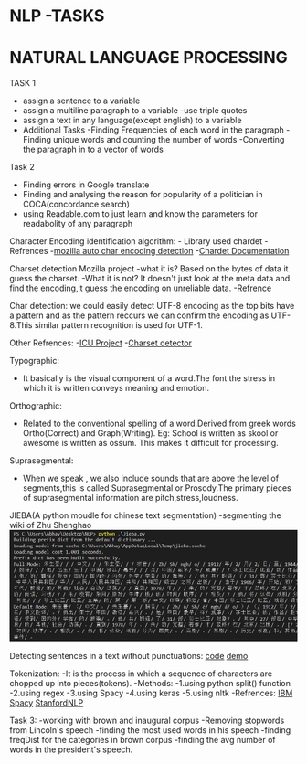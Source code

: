 
# NLP -TASKS


# NATURAL LANGUAGE PROCESSING

TASK 1 

  - assign a sentence to a variable
  - assign a multiline paragraph to a variable -use triple quotes
  - assign a text in any language(except english) to a variable
  - Additional Tasks
     -Finding Frequencies of each word in the paragraph
     -Finding unique words and counting the number of words
     -Converting the paragraph in to a vector of words


Task 2
  - Finding errors in Google translate
  - Finding and analysing the reason for popularity of a politician in COCA(concordance search)
  - using Readable.com to just learn and know the parameters for readabolity of any paragraph

Character Encoding identification algorithm:
    - Library used chardet
    -Refrences
            -[mozilla auto char encoding detection](https://www-archive.mozilla.org/projects/intl/universalcharsetdetection)
            -[Chardet Documentation](https://chardet.readthedocs.io/en/latest/index.html)


Charset detection Mozilla project 
        -what it is?
            Based on the bytes of data it guess the charset.
        -What it is not?
            It doesn't just look at the meta data and find the encoding,it guess the encoding on unreliable data.
      -[Refrence](https://www-archive.mozilla.org/projects/intl/chardet.html)
      
Char detection:
we could easily detect UTF-8 encoding as the top bits have a pattern and as the pattern reccurs we can confirm the encoding as UTF-8.This similar pattern recognition is used for UTF-1.
    
Other Refrences:
    -[ICU Project](http://site.icu-project.org/)
    -[Charset detector](https://unicode-org.github.io/icu-docs/apidoc/released/icu4j/com/ibm/icu/text/CharsetDetector.html)
      



Typographic:
  - It basically is the visual component of a word.The font the stress in which it is written conveys meaning and emotion.

Orthographic:
  - Related to the conventional spelling of a word.Derived from greek words Ortho(Correct) and Graph(Writing).
    Eg: School is written as skool or awesome is written as ossum.
    This makes it difficult for processing.

Suprasegmental:
  - When we speak , we also include sounds that are above the level of segments,this is called Suprasegmental or Prosody.The primary pieces of suprasegmental information are pitch,stress,loudness.


JIEBA(A python moudle for chinese text segmentation)
  -segmenting the wiki of Zhu Shenghao
  ![Output](./out/jieba.png?raw=true "Output of segmentation of text using jieba")

Detecting sentences in a text without punctuations:
  [code](https://github.com/ottokart/punctuator2)
  [demo](http://bark.phon.ioc.ee/punctuator)



Tokenization:
  -It is the process in which a sequence of characters are chopped up into pieces(tokens).
  -Methods:
    -1.using python split() function
    -2.using regex
    -3.using Spacy
    -4.using keras
    -5.using nltk
  -Refrences:
    [IBM](https://www.ibm.com/developerworks/community/blogs/nlp/entry/tokenization?lang=en)
    [Spacy](https://spacy.io/api/tokenizer)
    [StanfordNLP](https://nlp.stanford.edu/IR-book/html/htmledition/tokenization-1.html)

Task 3:
  -working with brown and inaugural corpus
  -Removing stopwords from Lincoln's speech
  -finding the most used words in his speech
  -finding freqDist for the categories in brown corpus
  -finding the avg number of words in the president's speech.

